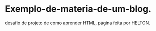# Exemplo-de-materia-de-um-blog.
desafio de projeto de como aprender HTML, página feita por HELTON.
